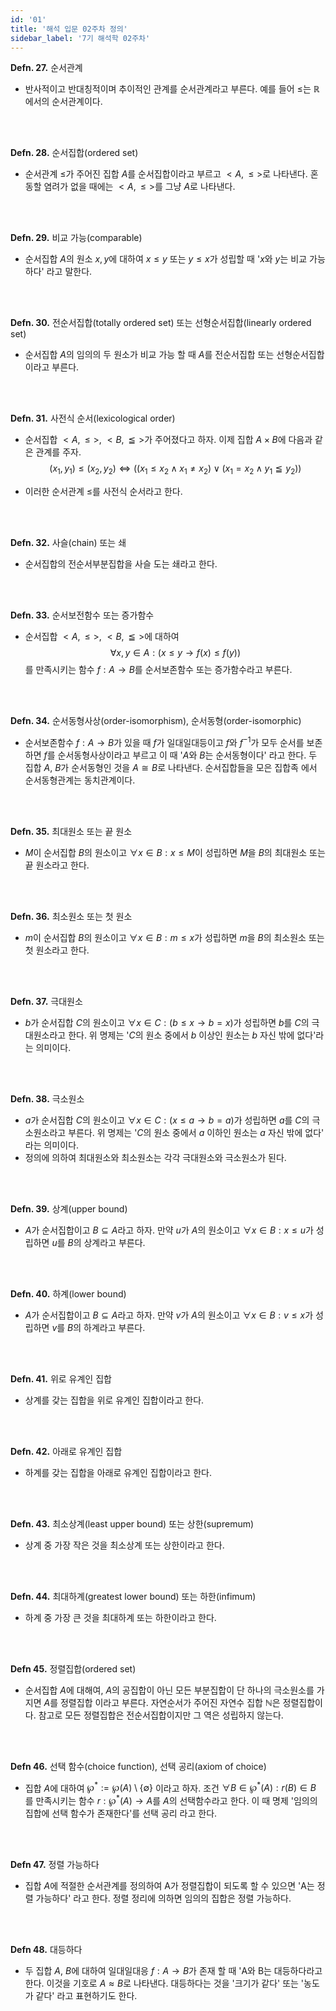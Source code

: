 ```yaml
---
id: '01'
title: '해석 입문 02주차 정의'
sidebar_label: '7기 해석학 02주차'
---
```

<link rel="stylesheet" href="https://cdn.jsdelivr.net/npm/katex@0.11.1/dist/katex.min.css" />

**Defn. 27.** 순서관계  

- 반사적이고 반대칭적이며 추이적인 관계를 순서관계라고 부른다. 예를 들어 $\leq$는
$\mathbb{R}$에서의 순서관계이다.


<br/>
<br/>

**Defn. 28.** 순서집합(ordered set)  

- 순서관계 $\leq$가 주어진 집합 $A$를 순서집합이라고 부르고 $<A,\leq>$로 나타낸다.
혼동할 염려가 없을 때에는 $<A,\leq>$를 그냥 $A$로 나타낸다.


<br/>
<br/>

**Defn. 29.** 비교 가능(comparable)  

- 순서집합 $A$의 원소 $x,y$에 대하여 $x \leq y$ 또는 $y \leq x$가 성립할 때 '$x$와 
$y$는 비교 가능하다' 라고 말한다.


<br/>
<br/>

**Defn. 30.** 전순서집합(totally ordered set) 또는 선형순서집합(linearly ordered set)  

- 순서집합 $A$의 임의의 두 원소가 비교 가능 할 때 $A$를 전순서집합 또는 선형순서집합
이라고 부른다.


<br/>
<br/>

**Defn. 31.** 사전식 순서(lexicological order)  

- 순서집합 $<A,\leq>$, $<B,\leqq>$가 주어졌다고 하자. 이제 집합 $A \times B$에 다음과 
같은 관계를 주자.
$$
(x_1,y_1) \leqslant (x_2,y_2) \Leftrightarrow ((x_1 \leq x_2 \; \wedge \; x_1 \neq x_2) \; \vee \; (x_1 = x_2 \; \wedge \; y_1 \leqq y_2))
$$

- 이러한 순서관계 $\leqslant$를 사전식 순서라고 한다.


<br/>
<br/>

**Defn. 32.** 사슬(chain) 또는 쇄  

- 순서집합의 전순서부분집합을 사슬 도는 쇄라고 한다.


<br/>
<br/>

**Defn. 33.** 순서보전함수 또는 증가함수  

- 순서집합 $<A,\leq>$, $<B,\leqq>$에 대하여
$$
\forall x,y \in A : (x \leq y \to f(x) \leq f(y))
$$
를 만족시키는 함수 $f:A \to B$를 순서보존함수 또는 증가함수라고 부른다.


<br/>
<br/>

**Defn. 34.** 순서동형사상(order-isomorphism), 순서동형(order-isomorphic)  

- 순서보존함수 $f:A \to B$가 있을 때 $f$가 일대일대등이고 $f$와 $f^{-1}$가 모두 
순서를 보존하면 $f$를 순서동형사상이라고 부르고 이 때 '$A$와 $B$는 순서동형이다' 라고 
한다. 두 집합 $A$, $B$가 순서동형인 것을 $A \cong B$로 나타낸다. 순서집합들을 모은 집합족
에서 순서동형관계는 동치관계이다.


<br/>
<br/>

**Defn. 35.** 최대원소 또는 끝 원소  

- $M$이 순서집합 $B$의 원소이고 $\forall x \in B : x \leq M$이 성립하면 $M$을 $B$의 
최대원소 또는 끝 원소라고 한다.


<br/>
<br/>

**Defn. 36.** 최소원소 또는 첫 원소  

- $m$이 순서집합 $B$의 원소이고 $\forall x \in B : m \leq x$가 성립하면 $m$을 $B$의 
최소원소 또는 첫 원소라고 한다.


<br/>
<br/>

**Defn. 37.** 극대원소  

- $b$가 순서집합 $C$의 원소이고 $\forall x \in C : (b \leq x \to b = x)$가 성립하면
$b$를 $C$의 극대원소라고 한다. 위 명제는 '$C$의 원소 중에서 $b$ 이상인 원소는 $b$ 
자신 밖에 없다'라는 의미이다.


<br/>
<br/>

**Defn. 38.** 극소원소  

- $a$가 순서집합 $C$의 원소이고 $\forall x \in C : (x \leq a \to b = a)$가 성립하면 
$a$를 $C$의 극소원소라고 부른다. 위 명제는 '$C$의 원소 중에서 $a$ 이하인 원소는 
$a$ 자신 밖에 없다' 라는 의미이다. 
- 정의에 의하여 최대원소와 최소원소는 각각 극대원소와 극소원소가 된다.


<br/>
<br/>

**Defn. 39.** 상계(upper bound)  

- $A$가 순서집합이고 $B \subseteq A$라고 하자. 만약 $u$가 $A$의 원소이고 $\forall x \in B : x \leq u$가 성립하면 $u$를 $B$의 상계라고 부른다.


<br/>
<br/>

**Defn. 40.** 하계(lower bound)  

- $A$가 순서집합이고 $B \subseteq A$라고 하자. 만약 $v$가 $A$의 원소이고 $\forall x \in B : v \leq x$가 
성립하면 $v$를 $B$의 하계라고 부른다.


<br/>
<br/>

**Defn. 41.** 위로 유계인 집합  

- 상계를 갖는 집합을 위로 유계인 집합이라고 한다.


<br/>
<br/>

**Defn. 42.** 아래로 유계인 집합  

- 하계를 갖는 집합을 아래로 유계인 집합이라고 한다.


<br/>
<br/>

**Defn. 43.** 최소상계(least upper bound) 또는 상한(supremum)  

- 상계 중 가장 작은 것을 최소상계 또는 상한이라고 한다.


<br/>
<br/>

**Defn. 44.** 최대하계(greatest lower bound) 또는 하한(infimum)  

- 하계 중 가장 큰 것을 최대하계 또는 하한이라고 한다.


<br/>
<br/>

**Defn 45.** 정렬집합(ordered set)  

- 순서집합 $A$에 대해여, $A$의 공집합이 아닌 모든 부분집합이 단 하나의 극소원소를 가지면 
$A$를 정렬집합 이라고 부른다. 자연순서가 주어진 자연수 집합 $\mathbb{N}$은 정렬집합이다. 
참고로 모든 정렬집합은 전순서집합이지만 그 역은 성립하지 않는다.


<br/>
<br/>

**Defn 46.** 선택 함수(choice function), 선택 공리(axiom of choice)  

- 집합 $A$에 대하여 $\wp^{*} := \wp(A) \; \setminus \; \{ \emptyset \}$ 이라고 하자. 
조건 $\forall B \in \wp^{*}(A) : r(B) \in B$ 를 만족시키는 함수 $r : \wp^{*}(A) \to A$를 
$A$의 선택함수라고 한다. 이 때 명제 '임의의 집합에 선택 함수가 존재한다'를 선택 공리 라고 한다.


<br/>
<br/>

**Defn 47.** 정렬 가능하다  

- 집합 $A$에 적절한 순서관계를 정의하여 A가 정렬집합이 되도록 할 수 있으면 'A는 정렬 가능하다'
라고 한다. 정렬 정리에 의하면 임의의 집합은 정렬 가능하다.


<br/>
<br/>

**Defn 48.** 대등하다  

- 두 집합 $A$, $B$에 대하여 일대일대응 $f:A \to B$가 존재 할 때 'A와 B는 대등하다라고 한다. 
이것을 기호로 $A \approx B$로 나타낸다. 대등하다는 것을 '크기가 같다' 또는 '농도가 같다'
라고 표현하기도 한다.